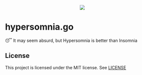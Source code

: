<div style="text-align: center;">
  <image src="./docs/images/welcome.png" />
</div>

# hypersomnia.go

😴 It may seem absurd, but Hypersomnia is better than Insomnia

## License

This project is licensed under the MIT license. See [LICENSE](./LICENSE)
